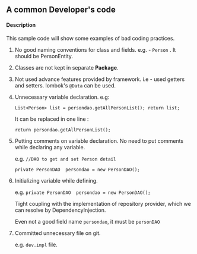 ## A common Developer's code

#### Description
This sample code will show some examples of bad coding practices.

1. No good naming conventions for class and fields. 
    e.g. - `Person` . It should be PersonEntity.
    
2. Classes are not kept in separate **Package**.
 
3. Not used advance features provided by framework.
    i.e - used getters and setters. lombok's `@Data` can be used.
4. Unnecessary variable declaration. e.g:

    `List<Person> list = persondao.getAllPersonList();
    return list;`
    
    It can be replaced in one line :
    
    `return persondao.getAllPersonList();`
    
5. Putting comments on variable declaration. No need to put comments while declaring any variable.
    
    e.g. `//DAO to get and set Person detail`
    
    `private PersonDAO  persondao = new PersonDAO();`

6. Initializing variable while defining.

    e.g. `private PersonDAO  persondao = new PersonDAO();` 
    
    Tight coupling with the implementation of repository provider, which we can resolve by DependencyInjection.
    
    Even not a good field name `persondao`, it must be `personDAO`
    
 7. Committed unnecessary file on git.
 
    e.g. `dev.impl` file.   
